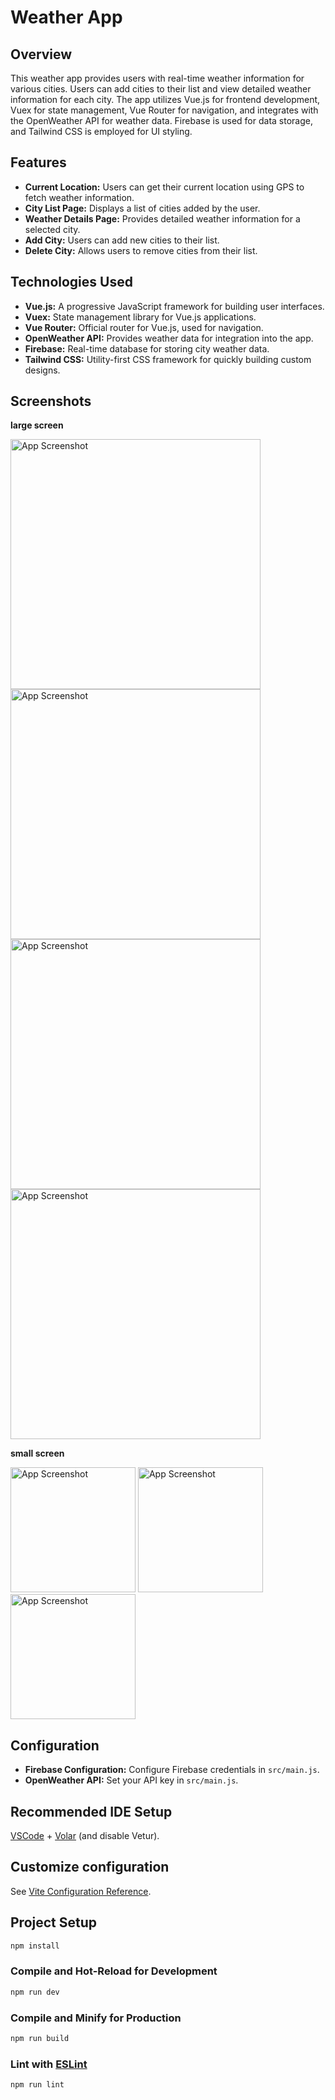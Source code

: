 # Weather App

## Overview
This weather app provides users with real-time weather information for various cities. Users can add cities to their list and view detailed weather information for each city. The app utilizes Vue.js for frontend development, Vuex for state management, Vue Router for navigation, and integrates with the OpenWeather API for weather data. Firebase is used for data storage, and Tailwind CSS is employed for UI styling.

## Features
- **Current Location:** Users can get their current location using GPS to fetch weather information.
- **City List Page:** Displays a list of cities added by the user.
- **Weather Details Page:** Provides detailed weather information for a selected city.
- **Add City:** Users can add new cities to their list.
- **Delete City:** Allows users to remove cities from their list.

## Technologies Used
- **Vue.js:** A progressive JavaScript framework for building user interfaces.
- **Vuex:** State management library for Vue.js applications.
- **Vue Router:** Official router for Vue.js, used for navigation.
- **OpenWeather API:** Provides weather data for integration into the app.
- **Firebase:** Real-time database for storing city weather data.
- **Tailwind CSS:** Utility-first CSS framework for quickly building custom designs.

## Screenshots
**large screen**
<div style='display=flex'>
  <img src="https://i.ibb.co/xGKzQcz/Screenshot-2024-03-24-204850.png" alt="App Screenshot" width="400" height="auto">
  <img src="https://i.ibb.co/wrsgDFP/Screenshot-2024-03-24-204942.png" alt="App Screenshot" width="400" height="auto">
  <img src="https://i.ibb.co/S39pgnj/Screenshot-2024-03-24-205839.png" alt="App Screenshot" width="400" height="auto">
  <img src="https://i.ibb.co/61857JZ/Screenshot-2024-03-24-205913.png" alt="App Screenshot" width="400" height="auto">
</div>

**small screen**
<div style='display=flex'>
  <img src="https://i.ibb.co/XsxSY30/Screenshot-2024-03-24-205317.png" alt="App Screenshot" width="200px" height="auto">
  <img src="https://i.ibb.co/hZ2Fb3W/Screenshot-2024-03-24-205423.png" alt="App Screenshot" width="200px" height="auto">
  <img src="https://i.ibb.co/9V2gLRK/Screenshot-2024-03-24-210237.png" alt="App Screenshot" width="200px" height="auto">
</div>

## Configuration
- **Firebase Configuration:** Configure Firebase credentials in `src/main.js`.
- **OpenWeather API:** Set your API key in `src/main.js`.

## Recommended IDE Setup

[VSCode](https://code.visualstudio.com/) + [Volar](https://marketplace.visualstudio.com/items?itemName=Vue.volar) (and disable Vetur).

## Customize configuration

See [Vite Configuration Reference](https://vitejs.dev/config/).

## Project Setup

```sh
npm install
```

### Compile and Hot-Reload for Development

```sh
npm run dev
```

### Compile and Minify for Production

```sh
npm run build
```

### Lint with [ESLint](https://eslint.org/)

```sh
npm run lint
```

